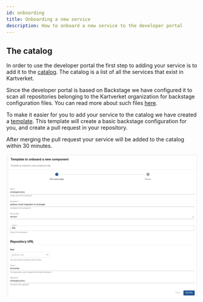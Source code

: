 ```yaml
---
id: onboarding
title: Onboarding a new service
description: How to onboard a new service to the developer portal
---
```

## The catalog
In order to use the developer portal the first step to adding your service is to add it to the [catalog](/catalog). The catalog is a list of all the services that exist in Kartverket. 

Since the developer portal is based on Backstage we have configured it to scan all repositories belonging to the Kartverket organization for backstage configuration files.
You can read more about such files [here](https://backstage.io/docs/features/software-catalog/descriptor-format#kind-component).

To make it easier for you to add your service to the catalog we have created a [template](/create/templates/default/onboarding). 
This template will create a basic backstage configuration for you, and create a pull request in your repository.

After merging the pull request your service will be added to the catalog within 30 minutes.


![onboarding-template](../assets/onboarding-template.png)
